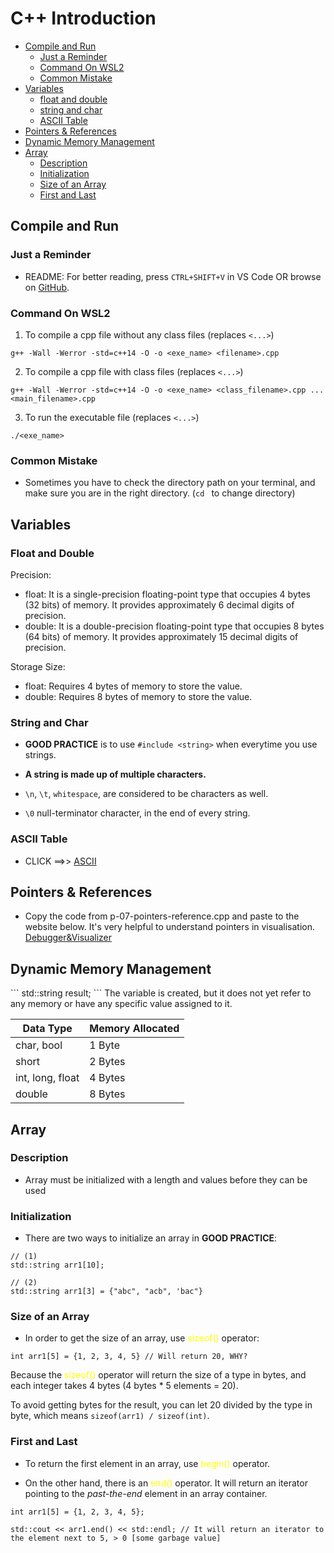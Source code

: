 <h1 id="top">C++ Introduction</h1>

* [Compile and Run](#1-a)
  * [Just a Reminder](#1-aa)
  * [Command On WSL2](#1-ab)
  * [Common Mistake](#1-ac)
* [Variables](#2-a)
  * [float and double](#2-aa)
  * [string and char](#2-ab)
  * [ASCII Table](#2-ac)
* [Pointers & References](#3-a)
* [Dynamic Memory Management](#4-a)
* [Array](#5-a)
  * [Description](#5-aa)
  * [Initialization](#5-ab)
  * [Size of an Array](#5-ac)
  * [First and Last](#5-ad)

<h2 id="1-a">Compile and Run</h2>

<h3 id="1-aa">Just a Reminder</h3>

* README: For better reading, press `CTRL+SHIFT+V` in VS Code OR browse on [GitHub](https://github.com/ChrisioGwaan/cpp-teaching).

<h3 id="1-ab">Command On WSL2</h3>

1. To compile a cpp file without any class files (replaces `<...>`)

`g++ -Wall -Werror -std=c++14 -O -o <exe_name> <filename>.cpp`

2. To compile a cpp file with class files (replaces `<...>`)

`g++ -Wall -Werror -std=c++14 -O -o <exe_name> <class_filename>.cpp ... <main_filename>.cpp `

3. To run the executable file (replaces `<...>`)

`./<exe_name>`

<h3 id="1-ac">Common Mistake</h3>

* Sometimes you have to check the directory path on your terminal, and make sure you are in the right directory. (`cd ` to change directory)

<h2 id="2-a">Variables</h2>

<h3 id="2-aa"><b>Float</b> and <b>Double</b></h3>
 
Precision:

* float: It is a single-precision floating-point type that occupies 4 bytes (32 bits) of memory. It provides approximately 6 decimal digits of precision.
* double: It is a double-precision floating-point type that occupies 8 bytes (64 bits) of memory. It provides approximately 15 decimal digits of precision.

Storage Size:

* float: Requires 4 bytes of memory to store the value.
* double: Requires 8 bytes of memory to store the value.

<h3 id="2-ab"><b>String</b> and <b>Char</b></h3>

* **GOOD PRACTICE** is to use `#include <string>` when everytime you use strings.

* **A string is made up of multiple characters.**

* `\n`, `\t`, `whitespace`, are considered to be characters as well.

* `\0` null-terminator character, in the end of every string.

<h3 id="2-ac">ASCII Table</h3>

* CLICK ==>> [ASCII](https://www.ascii-code.com/)

<h2 id="3-a">Pointers & References</h2>

* Copy the code from p-07-pointers-reference.cpp and paste to the website below. It's very helpful to understand pointers in visualisation.
[Debugger&Visualizer](https://pythontutor.com/cpp.html#mode=edit)

<h2 id="4-a">Dynamic Memory Management</h2>
```
std::string result;
```
The variable is created, but it does not yet refer to any memory or have any specific value assigned to it.

| Data Type         | Memory Allocated |
|-------------------|------------------|
| char, bool        | 1 Byte           |
| short             | 2 Bytes          |
| int, long, float  | 4 Bytes          |
| double            | 8 Bytes          |

<h2 id="5-a">Array</h2>

<h3 id="5-aa">Description</h3>

* Array must be initialized with a length and values before they can be used

<h3 id="5-ab">Initialization</h3>

* There are two ways to initialize an array in **GOOD PRACTICE**:
```
// (1)
std::string arr1[10];

// (2)
std::string arr1[3] = {"abc", "acb", 'bac"}
```

<h3 id="5-ac">Size of an Array</h3>

* In order to get the size of an array, use  <span style="color: yellow;">sizeof()</span>  operator:

```
int arr1[5] = {1, 2, 3, 4, 5} // Will return 20, WHY?
```

Because the <span style="color: yellow;">sizeof()</span> operator will return the size of a type in bytes, and each integer takes 4 bytes (4 bytes * 5 elements = 20).

To avoid getting bytes for the result, you can let 20 divided by the type in byte, which means `sizeof(arr1) / sizeof(int)`.

<h3 id="5-ad">First and Last</h3>

* To return the first element in an array, use <span style="color: yellow;">begin()</span> operator.

* On the other hand, there is an <span style="color: yellow;">end()</span> operator. It will return an iterator pointing to the _past-the-end_ element in an array container.

```
int arr1[5] = {1, 2, 3, 4, 5};

std::cout << arr1.end() << std::endl; // It will return an iterator to the element next to 5, > 0 [some garbage value]
```